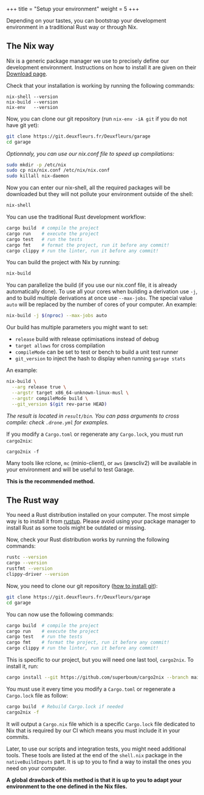 +++
title = "Setup your environment"
weight = 5
+++

Depending on your tastes, you can bootstrap your development environment in a traditional Rust way or through Nix.

## The Nix way

Nix is a generic package manager we use to precisely define our development environment.
Instructions on how to install it are given on their [Download page](https://nixos.org/download.html).

Check that your installation is working by running the following commands:

```
nix-shell --version
nix-build --version
nix-env   --version
```

Now, you can clone our git repository (run `nix-env -iA git` if you do not have git yet):

```bash
git clone https://git.deuxfleurs.fr/Deuxfleurs/garage
cd garage
```

*Optionnaly, you can use our nix.conf file to speed up compilations:*

```bash
sudo mkdir -p /etc/nix
sudo cp nix/nix.conf /etc/nix/nix.conf
sudo killall nix-daemon
```

Now you can enter our nix-shell, all the required packages will be downloaded but they will not pollute your environment outside of the shell:

```bash
nix-shell
```

You can use the traditional Rust development workflow:

```bash
cargo build  # compile the project
cargo run    # execute the project
cargo test   # run the tests
cargo fmt    # format the project, run it before any commit!
cargo clippy # run the linter, run it before any commit!
```

You can build the project with Nix by running:

```bash
nix-build
```

You can parallelize the build (if you use our nix.conf file, it is already automatically done).
To use all your cores when building a derivation use `-j`, and to build multiple derivations at once use `--max-jobs`.
The special value `auto` will be replaced by the number of cores of your computer.
An example:

```bash
nix-build -j $(nproc) --max-jobs auto
```

Our build has multiple parameters you might want to set:
  - `release` build with release optimisations instead of debug
  - `target allows` for cross compilation
  - `compileMode` can be set to test or bench to build a unit test runner
  - `git_version` to inject the hash to display when running `garage stats`

An example:

```bash
nix-build \
  --arg release true \
  --argstr target x86_64-unknown-linux-musl \
  --argstr compileMode build \
  --git_version $(git rev-parse HEAD)
```

*The result is located in `result/bin`. You can pass arguments to cross compile: check `.drone.yml` for examples.*

If you modify a `Cargo.toml` or regenerate any `Cargo.lock`, you must run `cargo2nix`:

```
cargo2nix -f
```

Many tools like rclone, `mc` (minio-client), or `aws` (awscliv2) will be available in your environment and will be useful to test Garage.

**This is the recommended method.**

## The Rust way

You need a Rust distribution installed on your computer.
The most simple way is to install it from [rustup](https://rustup.rs).
Please avoid using your package manager to install Rust as some tools might be outdated or missing.

Now, check your Rust distribution works by running the following commands:

```bash
rustc --version
cargo --version
rustfmt --version
clippy-driver --version
```

Now, you need to clone our git repository ([how to install git](https://git-scm.com/downloads)):

```bash
git clone https://git.deuxfleurs.fr/Deuxfleurs/garage
cd garage
```

You can now use the following commands:

```bash
cargo build  # compile the project
cargo run    # execute the project
cargo test   # run the tests
cargo fmt    # format the project, run it before any commit!
cargo clippy # run the linter, run it before any commit!
```

This is specific to our project, but you will need one last tool, `cargo2nix`.
To install it, run:

```bash
cargo install --git https://github.com/superboum/cargo2nix --branch main cargo2nix
```

You must use it every time you modify a `Cargo.toml` or regenerate a `Cargo.lock` file as follow:

```bash
cargo build  # Rebuild Cargo.lock if needed
cargo2nix -f
```

It will output a `Cargo.nix` file which is a specific `Cargo.lock` file dedicated to Nix that is required by our CI
which means you must include it in your commits.

Later, to use our scripts and integration tests, you might need additional tools.
These tools are listed at the end of the `shell.nix` package in the `nativeBuildInputs` part.
It is up to you to find a way to install the ones you need on your computer.

**A global drawback of this method is that it is up to you to adapt your environment to the one defined in the Nix files.**
